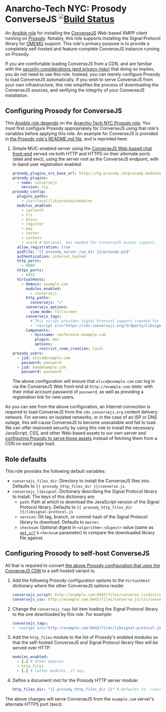 # Anarcho-Tech NYC: Prosody ConverseJS [![Build Status](https://travis-ci.org/AnarchoTechNYC/ansible-role-prosody-conversejs.svg?branch=master)](https://travis-ci.org/AnarchoTechNYC/ansible-role-prosody-conversejs)

An [Ansible role](https://docs.ansible.com/ansible/latest/user_guide/playbooks_reuse_roles.html) for installing the [ConverseJS](https://conversejs.org/) Web-based XMPP client running on [Prosody](https://prosody.im/). Notably, this role supports installing the Signal Protocol library for [OMEMO](https://en.wikipedia.org/wiki/OMEMO) support. This role's primary purpose is to provide a completely self-hosted and feature-complete ConverseJS instance running on Prosody.

If you are comfortable loading ConverseJS from a CDN, and are familiar with the [security considerations (and privacy risks)](https://conversejs.org/docs/html/security.html) that doing so implies, you do not need to use this role. Instead, you can merely configure Prosody to load ConverseJS automatically. If you wish to serve ConverseJS from your own infrastructure, this role simplifies the process of downloading the ConverseJS sources, and verifying the integrity of your ConverseJS installation.

## Configuring Prosody for ConverseJS

This [Ansible role depends](https://docs.ansible.com/ansible/latest/user_guide/playbooks_reuse_roles.html#role-dependencies) on the [Anarcho-Tech NYC Prosody role](https://github.com/AnarchoTechNYC/ansible-role-prosody). You must first configure Prosody appropriately for ConverseJS using that role's variables before applying this role. An example for ConverseJS is provided in [the Prosody role's README.md file](https://github.com/AnarchoTechNYC/ansible-role-prosody/blob/master/README.md#prosody-server-configuration), and is reprinted here:

1. Simple MUC-enabled server using the [ConverseJS Web-based chat front-end](https://conversejs.org/) served via both HTTP and HTTPS on their alternate ports (`8080` and `8443`), using the server root as the ConverseJS endpoint, with in-band user registration enabled:
    ```yaml
    prosody_plugins_src_base_url: https://hg.prosody.im/prosody-modules/raw-file/
    prosody_plugins:
      - name: conversejs
        version: tip
    prosody_config:
      plugins_paths:
        - /usr/local/lib/prosody/modules
      modules_enabled:
        - saslauth
        - tls
        - disco
        - register
        - pep
        - roster
        - carbons
        - vcard # Optional, but needed for ConverseJS avatar support.
      allow_registration: true
      pidfile: "{{ prosody_server_run_dir }}/prosody.pid"
      authentication: internal_hashed
      http_ports:
        - 8080
      https_ports:
        - 8443
      VirtualHosts:
        - domain: example.com
          modules_enabled:
            - conversejs
          http_paths:
            conversejs: "/"
          conversejs_options:
            view_mode: fullscreen
          conversejs_tags:
            # This script provides Signal Protocol support (needed for OMEMO).
            - '<script src="https://cdn.conversejs.org/3rdparty/libsignal-protocol.min.js"></script>'
          Components:
            - hostname: conference.example.com
              plugin: muc
              options:
                restrict_room_creation: local
    prosody_users:
      - jid: alice@example.com
        password: password
      - jid: bob@example.com
        password: password
    ```
    The above configuration will ensure that `alice@example.com` can log in via the ConverseJS Web front-end at `http://example.com:8080/` with their initial account password of `password`, as well as providing a registration link for new users.

As you can see from the above configuration, an Internet connection is required to load ConverseJS from the `cdn.conversejs.org` content delivery network. For servers on isolated networks, or in the case of an ISP or DNS outage, this will cause ConverseJS to become unavailable and fail to load. We can offer improved security by using this role to install the necessary JavaScript, CSS, and other Web-based assets to our own server and [configuring Prosody to serve those assets](#configuring-prosody-to-self-host-conversejs) instead of fetching them from a CDN on each page load.

## Role defaults

This role provides the following default variables:

* `conversejs_files_dir`: Directory to install the ConverseJS files into. Defaults to `{{ prosody_http_files_dir }}/converse.js`.
* `conversejs_libsignal`: Dictionary describing the Signal Protocol library to install. The keys of this dictionary are:
    * `path`: Path at which to download the JavaScript version of the Signal Protocol library. Defaults to `{{ prosody_http_files_dir }}/libsignal-protocol.js`
    * `version`: Git tag, branch, or commit hash of the Signal Protocol library to download. Defaults to `master`.
    * `checksum`: Optional digest in `<algorithm>:<digest>` value (same as [`get_url`](https://docs.ansible.com/ansible/latest/modules/get_url_module.html)'s `checksum` parameter) to compare the downloaded library file against.

## Configuring Prosody to self-host ConverseJS

All that is required to convert [the above Prosody configuration that uses the ConverseJS CDN](#configuring-prosody-for-conversejs) to a self-hosted variant is:

1. Add the following Prosody configuration options to the `VirtualHost` dictionary where the other ConverseJS options reside:
    ```yaml
    conversejs_script: http://example.com:8443/files/converse.js/dist/converse.js
    conversejs_css: http://example.com:8443/files/converse.js/css/converse.css
    ```
1. Change the `conversejs_tags` list item loading the Signal Protocol library to the one downloaded by this role. For example:
    ```yaml
    conversejs_tags:
    - '<script src="http://example.com:8443/files/libsignal-protocol.js"></script>'
    ```
1. Add the `http_files` module to the list of Prosody's enabled modules so that the self-hosted ConverseJS and Signal Protocol library files will be served over HTTP:
    ```yaml
    modules_enabled:
      - […] # Other modules.
      - http_files
      - […] # Latter modules, if any.
    ```
1. Define a document root for the Prosody HTTP server module:
    ```yaml
    http_files_dir: "{{ prosody_http_files_dir }}" # Defaults to `/var/www/prosody`
    ```

The above changes will serve ConverseJS from the `example.com` server's alternate HTTPS port (`8443`).
